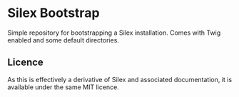 Silex Bootstrap
===============

Simple repository for bootstrapping a Silex installation. Comes with Twig enabled and some default directories.

Licence
-------

As this is effectively a derivative of Silex and associated documentation, it is available under the same MIT licence.
